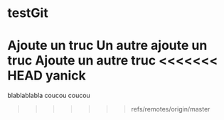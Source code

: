 # testGit
Ajoute un truc
Un autre ajoute un truc
Ajoute un autre truc
<<<<<<< HEAD
yanick
=======
blablablabla
coucou coucou
>>>>>>> refs/remotes/origin/master
